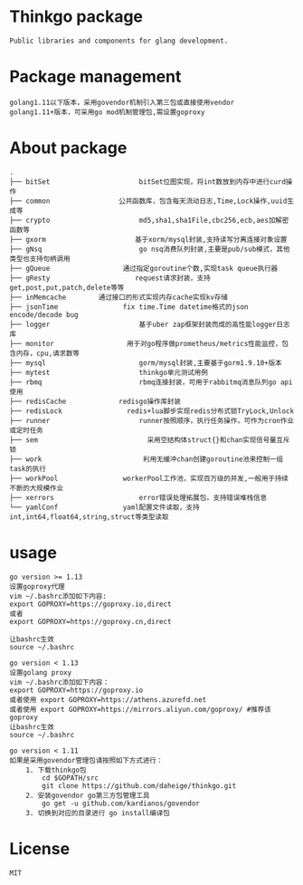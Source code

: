 # Thinkgo package

    Public libraries and components for glang development.

# Package management

    golang1.11以下版本，采用govendor机制引入第三包或直接使用vendor
    golang1.11+版本，可采用go mod机制管理包,需设置goproxy

# About package

    .
    ├── bitSet                      bitSet位图实现，将int数放到内存中进行curd操作
    ├── common                 公共函数库，包含每天流动日志,Time,Lock操作,uuid生成等
    ├── crypto                      md5,sha1,sha1File,cbc256,ecb,aes加解密函数等
    ├── gxorm                      基于xorm/mysql封装,支持读写分离连接对象设置
    ├── gNsq                        go nsq消费队列封装,主要是pub/sub模式，其他类型也支持句柄调用
    ├── gQueue                  通过指定goroutine个数,实现task queue执行器
    ├── gResty                     request请求封装，支持get,post,put,patch,delete等等
    ├── inMemcache        通过接口的形式实现内存cache实现kv存储
    ├── jsonTime                fix time.Time datetime格式的json encode/decode bug
    ├── logger                      基于uber zap框架封装而成的高性能logger日志库
    ├── monitor                  用于对go程序做prometheus/metrics性能监控，包含内存，cpu,请求数等
    ├── mysql                       gorm/mysql封装,主要基于gorm1.9.10+版本
    ├── mytest                      thinkgo单元测试用例
    ├── rbmq                        rbmq连接封装，可用于rabbitmq消息队列go api使用
    ├── redisCache             redisgo操作库封装
    ├── redisLock                redis+lua脚步实现redis分布式锁TryLock,Unlock
    ├── runner                      runner按照顺序，执行任务操作，可作为cron作业或定时任务
    ├── sem                           采用空结构体struct{}和chan实现信号量互斥锁
    ├── work                         利用无缓冲chan创建goroutine池来控制一组task的执行
    ├── workPool                workerPool工作池，实现百万级的并发,一般用于持续不断的大规模作业
    ├── xerrors                     error错误处理拓展包，支持错误堆栈信息
    └── yamlConf                yaml配置文件读取，支持int,int64,float64,string,struct等类型读取

# usage

    go version >= 1.13
    设置goproxy代理
    vim ~/.bashrc添加如下内容:
    export GOPROXY=https://goproxy.io,direct
    或者
    export GOPROXY=https://goproxy.cn,direct

    让bashrc生效
    source ~/.bashrc

    go version < 1.13
    设置golang proxy
    vim ~/.bashrc添加如下内容：
    export GOPROXY=https://goproxy.io
    或者使用 export GOPROXY=https://athens.azurefd.net
    或者使用 export GOPROXY=https://mirrors.aliyun.com/goproxy/ #推荐该goproxy
    让bashrc生效
    source ~/.bashrc

    go version < 1.11
    如果是采用govendor管理包请按照如下方式进行：
        1. 下载thinkgo包
            cd $GOPATH/src
            git clone https://github.com/daheige/thinkgo.git
        2. 安装govendor go第三方包管理工具
            go get -u github.com/kardianos/govendor
        3. 切换到对应的目录进行 go install编译包

# License

    MIT
